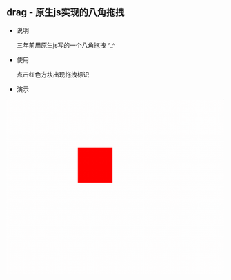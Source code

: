 ## drag - 原生js实现的八角拖拽

- 说明

    三年前用原生js写的一个八角拖拽 ^_^

- 使用

    点击红色方块出现拖拽标识

- 演示

![GNU](images/show.gif)
